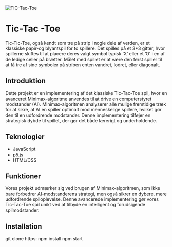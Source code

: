 ![TIC-Tac-Toe](https://github.com/user-attachments/assets/06bb8c22-d147-46f7-b406-7a68de6b8701)


# Tic-Tac -Toe 
Tic-Tic-Toe, også kendt som tre på strip i nogle dele af verden, er et klassiske papir-og blyantspil for to spillere. 
Det spilles på et 3*3 gitter, hvor spillerne skiftes til at placere deres valgt symbol typisk ’X’ eller et ’O’ i en af de ledige celler på brætter. 
Målet med spillet er at være den først spiller til at få tre af sine symboler på striben enten vandret, lodret, eller diagonalt. 

## Introduktion

Dette projekt er en implementering af det klassiske Tic-Tac-Toe spil, hvor en avanceret Minimax-algoritme anvendes til at drive en computerstyret modstander (AI). 
Minimax-algoritmen analyserer alle mulige fremtidige træk for at sikre, at AI'en spiller optimalt mod menneskelige spillere, hvilket gør den til en udfordrende modstander.
Denne implementering tilføjer en strategisk dybde til spillet, der gør det både lærerigt og underholdende.
## Teknologier
- JavaScript
- p5.js
- HTML/CSS
## Funktioner
Vores projekt udmærker sig ved brugen af Minimax-algoritmen, som ikke bare forbedrer AI-modstanderens strategi, men også sikrer en dybere, mere udfordrende spiloplevelse.
Denne avancerede implementering gør vores Tic-Tac-Toe spil unikt ved at tilbyde en intelligent og forudsigende spilmodstander.
## Installation
git clone https: 
npm install
npm start
